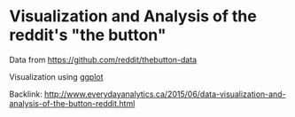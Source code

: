 # Visualization and Analysis of the reddit's "the button"

Data from https://github.com/reddit/thebutton-data

Visualization using [ggplot](http://ggplot2.org/)

Backlink: http://www.everydayanalytics.ca/2015/06/data-visualization-and-analysis-of-the-button-reddit.html
